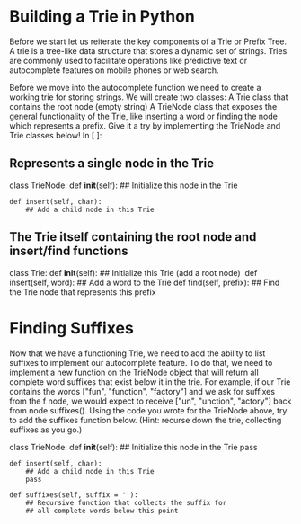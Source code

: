 # Building a Trie in Python

Before we start let us reiterate the key components of a Trie or Prefix Tree. A trie is a tree-like data structure that stores a dynamic set of strings. Tries are commonly used to facilitate operations like predictive text or autocomplete features on mobile phones or web search.

Before we move into the autocomplete function we need to create a working trie for storing strings. We will create two classes:
A Trie class that contains the root node (empty string)
A TrieNode class that exposes the general functionality of the Trie, like inserting a word or finding the node which represents a prefix.
Give it a try by implementing the TrieNode and Trie classes below!
In [ ]:

## Represents a single node in the Trie
class TrieNode:
    def __init__(self):
        ## Initialize this node in the Trie
    
    def insert(self, char):
        ## Add a child node in this Trie
        
## The Trie itself containing the root node and insert/find functions
class Trie:
    def __init__(self):
        ## Initialize this Trie (add a root node)
​
    def insert(self, word):
        ## Add a word to the Trie
​
    def find(self, prefix):
        ## Find the Trie node that represents this prefix
​
# Finding Suffixes

Now that we have a functioning Trie, we need to add the ability to list suffixes to implement our autocomplete feature. To do that, we need to implement a new function on the TrieNode object that will return all complete word suffixes that exist below it in the trie. For example, if our Trie contains the words ["fun", "function", "factory"] and we ask for suffixes from the f node, we would expect to receive ["un", "unction", "actory"] back from node.suffixes().
Using the code you wrote for the TrieNode above, try to add the suffixes function below. (Hint: recurse down the trie, collecting suffixes as you go.)


class TrieNode:
    def __init__(self):
        ## Initialize this node in the Trie
        pass
    
    def insert(self, char):
        ## Add a child node in this Trie
        pass
        
    def suffixes(self, suffix = ''):
        ## Recursive function that collects the suffix for 
        ## all complete words below this point
​
